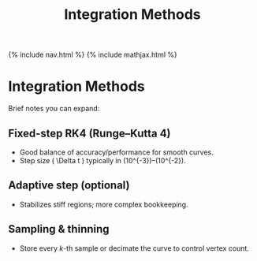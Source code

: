 ﻿---
title: Integration Methods
permalink: /integration.html
---

{% include nav.html %}
{% include mathjax.html %}

# Integration Methods

Brief notes you can expand:

## Fixed-step RK4 (Runge–Kutta 4)
- Good balance of accuracy/performance for smooth curves.
- Step size \( \Delta t \) typically in \(10^{-3}\)–\(10^{-2}\).

## Adaptive step (optional)
- Stabilizes stiff regions; more complex bookkeeping.

## Sampling & thinning
- Store every *k*-th sample or decimate the curve to control vertex count.
